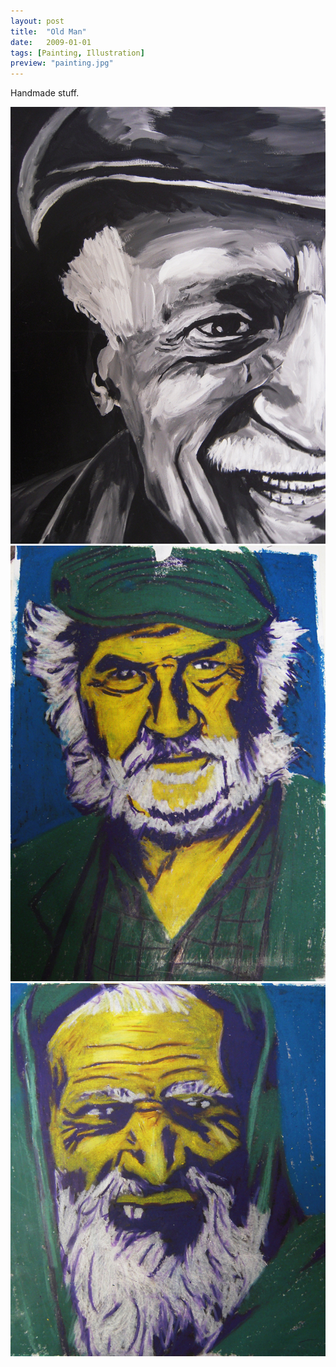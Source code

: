 ```yaml
---
layout: post
title:  "Old Man"
date:   2009-01-01
tags: [Painting, Illustration]
preview: "painting.jpg"
---
```


Handmade stuff.

![Old Man](/img/posts/media/painting/OldMan1.jpg)
![Old Man](/img/posts/media/painting/OldMan2.jpg)
![Old Man](/img/posts/media/painting/OldMan3.jpg)
